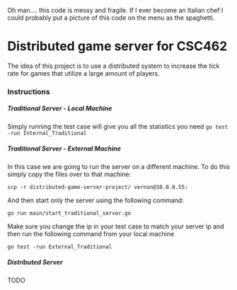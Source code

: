 Oh man.... this code is messy and fragile. If I ever become an Italian chef I could probably put a picture of this code on the menu as the spaghetti.

# Distributed game server for CSC462
The idea of this project is to use a distributed system to increase the tick rate for games that utilize a large amount of players.

### Instructions
##### Traditional Server - Local Machine
Simply running the test case will give you all the statistics you need
```go test -run Internal_Traditional```
##### Traditional Server - External Machine
In this case we are going to run the server on a different machine. To do this simply copy the files over to that machine:

```scp -r distributed-game-server-project/ vernon@10.0.0.55:```

And then start only the server using the following command:

```go run main/start_traditional_server.go```

Make sure you change the ip in your test case to match your server ip and then run the following command from your local machine

```go test -run External_Traditional```

##### Distributed Server
TODO
